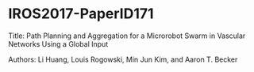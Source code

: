 # IROS2017-PaperID171

Title: Path Planning and Aggregation for a Microrobot Swarm in Vascular Networks Using a Global Input

Authors: Li Huang, Louis Rogowski, Min Jun Kim, and Aaron T. Becker
